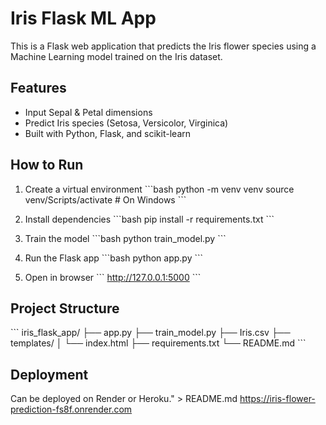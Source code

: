 # Iris Flask ML App
This is a Flask web application that predicts the Iris flower species using a Machine Learning model trained on the Iris dataset.

## Features
- Input Sepal & Petal dimensions
- Predict Iris species (Setosa, Versicolor, Virginica)
- Built with Python, Flask, and scikit-learn

## How to Run
1. Create a virtual environment
   \`\`\`bash
   python -m venv venv
   source venv/Scripts/activate  # On Windows
   \`\`\`

2. Install dependencies
   \`\`\`bash
   pip install -r requirements.txt
   \`\`\`

3. Train the model
   \`\`\`bash
   python train_model.py
   \`\`\`

4. Run the Flask app
   \`\`\`bash
   python app.py
   \`\`\`

5. Open in browser
   \`\`\`
   http://127.0.0.1:5000
   \`\`\`

## Project Structure
\`\`\`
iris_flask_app/
├── app.py
├── train_model.py
├── Iris.csv
├── templates/
│   └── index.html
├── requirements.txt
└── README.md
\`\`\`

## Deployment
Can be deployed on Render or Heroku." > README.md
https://iris-flower-prediction-fs8f.onrender.com
